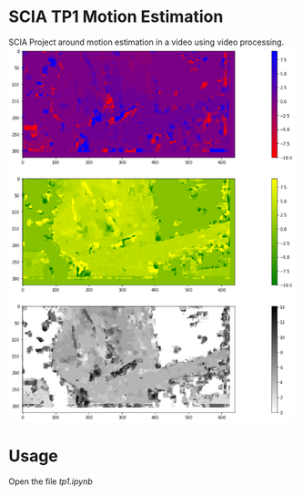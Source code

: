 # SCIA TP1 Motion Estimation
SCIA Project around motion estimation in a video using video processing.
![img](resources/output.png)

# Usage
Open the file *tp1.ipynb*